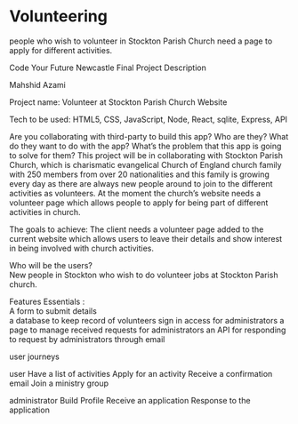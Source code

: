# Volunteering

people who wish to volunteer in Stockton Parish Church need a page to apply for different activities.

Code Your Future Newcastle Final Project Description

Mahshid Azami

Project name: Volunteer at Stockton Parish Church Website

Tech to be used: HTML5, CSS, JavaScript, Node, React, sqlite, Express, API

Are you collaborating with third-party to build this app? Who are they? What do they want to do with the app? What’s the problem that this app is going to solve for them?
This project will be in collaborating with Stockton Parish Church, which is charismatic evangelical Church of England church family with 250 members from over 20 nationalities and this family is growing every day as there are always new people around to join to the different activities as volunteers.
At the moment the church’s website needs a volunteer page which allows people to apply for being part of different activities in church.

The goals to achieve:
The client needs a volunteer page added to the current website which allows users to leave their details and show interest in being involved with church activities.

Who will be the users?  
New people in Stockton who wish to do volunteer jobs at Stockton Parish church.

Features
Essentials :  
A form to submit details  
a database to keep record of volunteers
sign in access for administrators
a page to manage received requests for administrators
an API for responding to request by administrators through email

user journeys

user
Have a list of activities
Apply for an activity
Receive a confirmation email
Join a ministry group

administrator
Build Profile
Receive an application
Response to the application
